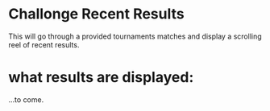 # Challonge Recent Results
This will go through a provided tournaments matches and display a scrolling reel of recent results.

# what results are displayed:
...to come.

